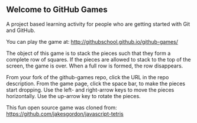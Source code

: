 ## Welcome to GitHub Games

A project based learning activity for people who are getting started with Git and GitHub.

You can play the game at: http://githubschool.github.io/github-games/

The object of this game is to stack the pieces such that they form a complete row of squares.
If the pieces are allowed to stack to the top of the screen, the game is over.
When a full row is formed, the row disappears.

From your fork of the github-games repo, click the URL in the repo description.
From the game page, click the space bar, to make the pieces start dropping.
Use the left- and right-arrow keys to move the pieces horizontally.
Use the up-arrow key to rotate the pieces.


This fun open source game was cloned from: https://github.com/jakesgordon/javascript-tetris
